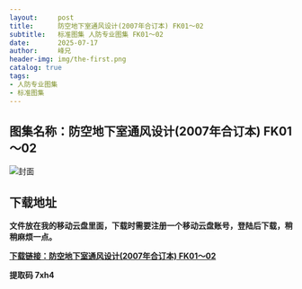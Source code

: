 ```yaml
---
layout:     post
title:      防空地下室通风设计(2007年合订本) FK01～02
subtitle:   标准图集 人防专业图集 FK01～02
date:       2025-07-17
author:     峰兄
header-img: img/the-first.png
catalog: true
tags:
- 人防专业图集
- 标准图集
---
```

## 图集名称：防空地下室通风设计(2007年合订本) FK01～02
![封面](https://pic1.imgdb.cn/item/687864c758cb8da5c8bc7356.jpg)


## 下载地址 ##
**文件放在我的移动云盘里面，下载时需要注册一个移动云盘账号，登陆后下载，稍稍麻烦一点。**  
  
[**下载链接：防空地下室通风设计(2007年合订本) FK01～02**](https://caiyun.139.com/w/i/2oxwE155Sp0xy)


**提取码 7xh4**

